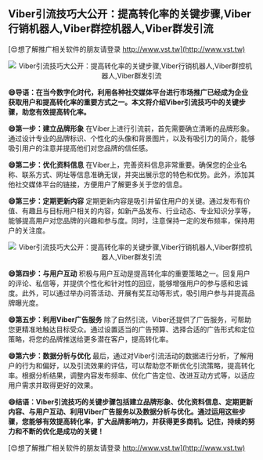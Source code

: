 ## **Viber引流技巧大公开：提高转化率的关键步骤,Viber行销机器人,Viber群控机器人,Viber群发引流**

[😍想了解推广相关软件的朋友请登录 http://www.vst.tw](http://www.vst.tw)

 <center><img src="https://vst.tw/MP4/tuiguang/png/6.png" alt="Viber引流技巧大公开：提高转化率的关键步骤,Viber行销机器人,Viber群控机器人,Viber群发引流"></center>

**😄导语：在当今数字化时代，利用各种社交媒体平台进行市场推广已经成为企业获取用户和提高转化率的重要方式之一。本文将介绍Viber引流技巧中的关键步骤，助您有效提高转化率。**

**😄第一步：建立品牌形象**
在Viber上进行引流前，首先需要确立清晰的品牌形象。通过设计专业的品牌标识、个性化的头像和背景图片，以及有吸引力的简介，能够吸引用户的注意并提高他们对您品牌的信任感。

**😄第二步：优化资料信息**
在Viber上，完善资料信息非常重要。确保您的企业名称、联系方式、网址等信息准确无误，并突出展示您的特色和优势。此外，添加其他社交媒体平台的链接，方便用户了解更多关于您的信息。

**😄第三步：定期更新内容**
定期更新内容是吸引并留住用户的关键。通过发布有价值、有趣且与目标用户相关的内容，如新产品发布、行业动态、专业知识分享等，能够提高用户对您品牌的兴趣和参与度。同时，注意保持一定的发布频率，保持用户的关注度。

 <center><img src="https://vst.tw/MP4/tuiguang/png/6.png" alt="Viber引流技巧大公开：提高转化率的关键步骤,Viber行销机器人,Viber群控机器人,Viber群发引流"></center>

**😄第四步：与用户互动**
积极与用户互动是提高转化率的重要策略之一。回复用户的评论、私信等，并提供个性化和针对性的回应，能够增强用户的参与感和忠诚度。此外，可以通过举办问答活动、开展有奖互动等形式，吸引用户参与并提高品牌曝光度。

**😄第五步：利用Viber广告服务**
除了自然引流，Viber还提供了广告服务，可帮助您更精准地触达目标受众。通过设置适当的广告预算、选择合适的广告形式和定位策略，将您的品牌推送给更多潜在客户，提高转化率。

**😄第六步：数据分析与优化**
最后，通过对Viber引流活动的数据进行分析，了解用户的行为和偏好，以及引流效果的评估，可以帮助您不断优化引流策略，提高转化率。根据分析结果，调整内容发布频率、优化广告定位、改进互动方式等，以适应用户需求并取得更好的效果。

**😄结语：Viber引流技巧的关键步骤包括建立品牌形象、优化资料信息、定期更新内容、与用户互动、利用Viber广告服务以及数据分析与优化。通过运用这些步骤，您能够有效提高转化率，扩大品牌影响力，并获得更多商机。记住，持续的努力和不断的优化是成功的关键！**

[😍想了解推广相关软件的朋友请登录 http://www.vst.tw](http://www.vst.tw)



